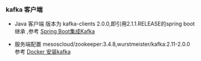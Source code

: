 ### kafka 客户端
- Java 客户端 版本为 kafka-clients 2.0.0,即引用2.1.1.RELEASE的spring boot 继承 ,参考 [Spring Boot集成Kafka](https://blog.csdn.net/guijiaoba/article/details/78637375)

- 服务端配置 mesoscloud/zookeeper:3.4.8,wurstmeister/kafka:2.11-2.0.0 参考 [Docker 安装kafka](https://blog.csdn.net/xcbeyond/article/details/82769818)
